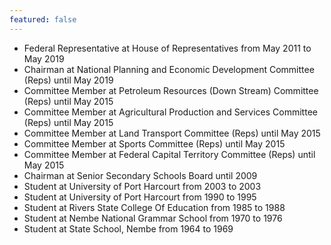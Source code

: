 ```yaml
---
featured: false
---
```

* Federal Representative at House of Representatives from May 2011 to May 2019
* Chairman at National Planning and Economic Development Committee (Reps) until May 2019
* Committee Member at Petroleum Resources (Down Stream) Committee (Reps) until May 2015
* Committee Member at Agricultural Production and Services Committee (Reps) until May 2015
* Committee Member at Land Transport Committee (Reps) until May 2015
* Committee Member at Sports Committee (Reps) until May 2015
* Committee Member at Federal Capital Territory Committee (Reps) until May 2015
* Chairman at Senior Secondary Schools Board until 2009
* Student at University of Port Harcourt from 2003 to 2003
* Student at University of Port Harcourt from 1990 to 1995
* Student at Rivers State College Of Education from 1985 to 1988
* Student at Nembe National Grammar School from 1970 to 1976
* Student at State School, Nembe from 1964 to 1969

